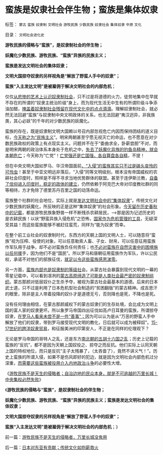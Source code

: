 # 蛮族是奴隶社会伴生物；蛮族是集体奴隶

标签： `蒙古` `蛮族` `奴隶制` `文明社会` `游牧民族` `少数民族` `奴隶社会` `集体奴隶` `中原` `文化` 

目录： `文明社会进化史`

**游牧民族的侵略与“蛮族”，是奴隶制社会的伴生物；**

**妖魔化少数民族、游牧民族、“蛮族”异族的民族主义；**

**蛮族是发达文明社会的集体奴隶；**

**文明大国掠夺奴隶的另样视角是“解放了野蛮人手中的奴隶”；**

**蛮族“入主发达文明”是被雇佣于解决文明社会的内部危机**；



仅仅[从悲惨的艺术上认识奴隶制社会](../../../2011/7/21/令人心酸的希腊奴隶不是历史.md)，只不过是将道德的火力，徒劳地集中在早就不存在的所谓的“奴隶主统治阶级”身上，而为现代生活无中生有的所谓阶级斗争添油加醋，[掩盖着奴隶制社会残留在现代文化中的点点滴滴](../../../2011/7/25/妖魔化奴隶制和奴隶主的优越感.md)。理解奴隶制社会，就必然无法回避“蛮族”与奴隶制中央文明政体的关系，也无法回避“夷汉迥异，非我族类，其心必妖”的千年的对少数民族的妖魔化。

蛮族的存在，既是奴隶制文明大国赖以号召内部忽视危亡内因而保持团结的道义目标，[今天称之为“民族主义](../../../2010/3/22/中国应该开始学会讲实力.md)”。明宋两朝甚至宁愿无视灭亡的命运，也不愿意在对少数民族政权的政策上有点现实主义。问题并不在于“委曲求全，卧薪尝胆”不对，而是明宋两朝的政治体系本身处于危机之中，[失去了妖魔化异族的钓鱼岛精神，就会本朝危亡](http://darthvad123.wordpress.com/2011/04/05/%E9%92%93%E9%B1%BC%E5%B2%9B%E4%B8%BB%E4%B9%89/)；今天称为“亡党”！[亡党强还是亡国强，各自算盘各自精](../../../2011/1/13/近代中国什么叫“弱国无外交”？.md)，不提！

但在中央文明大国如罗马、华汉帝国面前[，“入侵”的蛮族其实只不过是磕头哀怜的可怜虫](../../../2010/4/7/后进民族无法威胁先进文明的生存.md)！甚至于中亚文明远非落后，“入侵”同等文明级别，根本没有帝国威权的农耕社会印度时，照样是不得不寻求当地优势群体的联盟。甚至于连伊斯兰教，[自备了信仰进入印度时，稳定的政体的建立](../../../2008/12/15/印度，没有理解圣雄甘地的胸怀.md)，仍然依赖于阿克巴大帝对印度教社群的同等相待，方才免除了德里苏丹百里之国的动荡命运。

蛮族整个社群的社会地位，实际上就是[发达文明社会中的“集体奴隶](../../../2011/7/25/人类社会只有两种形态;私人蓄养的奴隶制暂时消失了；.md)”。传统文化对少数民族的妖魔化，所反映的正是这种“集体奴隶”的社会形象。[今天留在历史春秋中的记载](../../../2011/2/16/诱导行为的道德史和行为分析的历史科学.md)，都是游牧民族象野兽一样不断残杀农耕居民，——>那是因为记述历史的是农耕民族！以状“野蛮异族入侵危机”之恐怖，[国家作为危机管理的工具](../../../2010/1/21/国家是危机管理的工具.md)，无疑深受其益！而这些蛮族能够不被赶往蛮荒，同样为“能为奴隶”而幸。

在整个前工业社会的奴隶制时代，东西方的天朝上国的文明人士，可以随意将“蛮族”视为压榨、役使的对象，可以任意勒索人畜、子女、财帛，可以任意征用蛮族作军队用于战争，却不必对蛮族负任何责任；也[不必对蛮族在自然灾害中的困境施以任何援](../../../2009/12/7/法西斯主义邪恶的根源.md)手，因为他们不是“国民”。所以罗马和唐朝征用蛮族作为军队，许以公民权，承诺不对他们的部族征伐，[就足以令这些蛮族感恩涕零](../../../2011/7/25/维系奴隶社会的方法是“等级升降”；.md)。

另一方面，[蛮族内部也是奴隶制的等级社](../../../2011/2/17/内残外忍“先分群，再分等级”的标准答案.md)会。从蒙古社会暴露到现代文明的一幕的零星记载中，可以看到凛冽的[蒙古高原缔造了可能是人类社会最严密的奴隶制组织](../../../2011/7/23/奴隶制的生存危难环境中的积极意义.md)。蒙古那颜对低层奴仆之生杀予夺，被视为蒙古社会最基本的道德。后来的日本武士道，只不过是利用了日本危机型社会制造的“贫困翻版”的蒙古精神。成吉思汗的眼里，除非是主人带着投降的奴仆才是道德无亏，否则降也是死，不降也是死。

没有任何理由相信，在蒙古那颜威权下的蒙古奴隶们的生存处境，会比成为文明上国的富人家的奴隶更坏。所以象罗马帝国四出征伐如高卢日耳曼的蛮族，所谓掠夺奴隶，[在罗马人看来未尝不是一件“善事”；](../../../2011/7/23/文明初期的奴隶制是善良的功德.md)因为可以认为是从“万恶的野蛮人手中解放了他们的奴隶，带到罗马接受现代文明的教化，日后就可以成为被释奴”。[15-17世纪的跨洋奴隶贸易](../../../2011/8/11/基督教原罪观对印第安人灾难和奴隶贸易的意识形态化.md)，和征服美洲的印第安人，不正是在同样的伦理观下？

无论是罗马帝国的哥特人之乱，还是东方[南北朝的五胡十六国之乱](http://darthvad.blog.sohu.com/130312127.html)；历史上记载的蛮族的“反抗”，都不是因为天朝上国奴役之、掠夺之而反抗。他们实际上认同天朝上国的特权地位，而只是反抗“主子太残暴了，（太吝啬了），竟然不讲义气！”。历史上蛮族的所谓入侵，如果不是伤风即好的犯边，就是因为文明社会内部危机过分深重，[而需要这些蛮族被役用介入内地政治斗争](../../../2010/5/13/“入侵者”和“乱世结束者”常常是外族雇佣军.md)的必要性大增。

《[游牧民族不是天生的侵略者；自治边地的民众本身，就是不可逾越的万里长城！中央集权必然失败](../../../2011/8/18/欧洲资本主义没有从美洲“资本积累”.md)》

《**游牧民族的侵略与“蛮族”，是奴隶制社会的伴生物；**

**妖魔化少数民族、游牧民族、“蛮族”异族的民族主义；蛮族是发达文明社会的集体奴隶；**

**文明大国掠夺奴隶的另样视角是“解放了野蛮人手中的奴隶”；**

**蛮族“入主发达文明”是被雇佣于解决文明社会的内部危机**；》

前一篇：[游牧民族不是天生的侵略者，万里长城没鬼用](../../../2011/8/22/游牧民族不是天生的侵略者，万里长城没鬼用.md)

后一篇：[日本对东亚有贡献；传统文化如抱薪救火](../../../2011/8/22/日本对东亚有贡献；传统文化如抱薪救火.md)